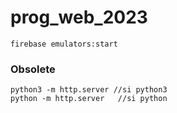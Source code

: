 # prog_web_2023


```
firebase emulators:start 
```

### Obsolete
```
python3 -m http.server //si python3
python -m http.server   //si python
```
